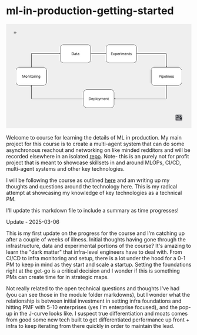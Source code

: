 # ml-in-production-getting-started


![alt text](./docs/into.jpg)

Welcome to course for learning the details of ML in production. My main project for this course is to create a multi-agent system that can do some asynchronous reachout and networking on like minded redditors and will be recorded elsewhere in an isolated [repo](https://github.com/abemdxb/reddit-network-bot).  Note- this is an purely not for profit project that is meant to showcase skillsets in and around MLOPs, CI/CD, multi-agent systems and other key technologies.

I will be following the course as outlined [here](https://edu.kyrylai.com/courses/ml-in-production) and am writing up my thoughts and questions around the technology here. This is my radical attempt at showcasing my knowledge of key technologies as a technical PM. 

I'll update this markdown file to include a summary as time progresses!


Update - 2025-03-06

This is my first update on the progress for the course and I'm catching up after a couple of weeks of illness.  Initial thoughts having gone through the infrastructure, data and experimental portions of the course? It's amazing to learn the "dark matter" that infra-level engineers have to deal with. From CI/CD to infra monitoring and setup, there is a lot under the hood for a 0-1 PM to keep in mind as they start and scale a startup. Setting the foundations right at the get-go is a critical decision and I wonder if this is something PMs can create time for in strategic maps. 

Not really related to the open technical questions and thoughts I've had (you can see those in the module folder markdowns), but I wonder what the relationship is between initial investment in setting infra foundations and hitting PMF with 5-10 enterprises (yes I'm enterprise focused), and the pop-up in the J-curve looks like. I suspect true differentiation and moats comes from good some new tech built to get differentiated performance up front + infra to keep iterating from there quickly in order to maintain the lead.
